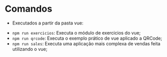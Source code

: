 # Comandos
- Executados a partir da pasta vue:
* `npm run exercicios`: Executa o módulo de exercicios do vue;
* `npm run qrcode`: Executa o exemplo prático de vue aplicado a QRCode;
* `npm run sales`: Executa uma aplicação mais complexa de vendas feita utilizando o vue;